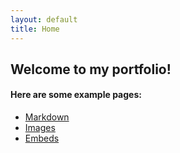 ```yaml
---
layout: default
title: Home
---
```


## Welcome to my portfolio!


#### Here are some example pages:

- [Markdown](02-markdown-examples)
- [Images](03-images-examples)
- [Embeds](04-embeds-examples)
